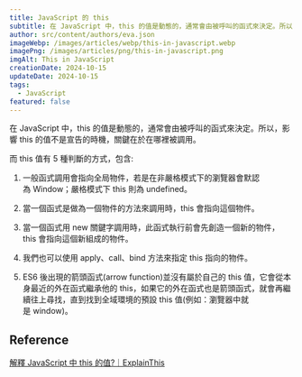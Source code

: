 ```yaml
---
title: JavaScript 的 this
subtitle: 在 JavaScript 中，this 的值是動態的，通常會由被呼叫的函式來決定。所以，影響 this 的值不是宣告的時機，關鍵在於在哪裡被調用。
author: src/content/authors/eva.json
imageWebp: /images/articles/webp/this-in-javascript.webp
imagePng: /images/articles/png/this-in-javascript.png
imgAlt: This in JavaScript
creationDate: 2024-10-15
updateDate: 2024-10-15
tags:
  - JavaScript
featured: false
---
```


在 JavaScript 中，this 的值是動態的，通常會由被呼叫的函式來決定。所以，影響 this 的值不是宣告的時機，關鍵在於在哪裡被調用。

而 this 值有 5 種判斷的方式，包含:

1. 一般函式調用會指向全局物件，若是在非嚴格模式下的瀏覽器會默認為 Window；嚴格模式下 this 則為 undefined。

2. 當一個函式是做為一個物件的方法來調用時，this 會指向這個物件。

3. 當一個函式用 new 關鍵字調用時，此函式執行前會先創造一個新的物件，this 會指向這個新組成的物件。

4. 我們也可以使用 apply、call、bind 方法來指定 this 指向的物件。

5. ES6 後出現的箭頭函式(arrow function)並沒有屬於自己的 this 值，它會從本身最近的外在函式繼承他的 this，如果它的外在函式也是箭頭函式，就會再繼續往上尋找，直到找到全域環境的預設 this 值(例如：瀏覽器中就是 window)。

## Reference

[解釋 JavaScript 中 this 的值?｜ExplainThis](https://www.explainthis.io/zh-hant/swe/what-is-this)